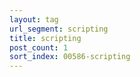 ```yaml
---
layout: tag
url_segment: scripting
title: scripting
post_count: 1
sort_index: 00586-scripting
---
```

